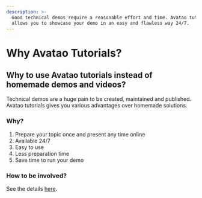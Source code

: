 ```yaml
---
description: >-
  Good technical demos require a reasonable effort and time. Avatao tutorials
  allows you to showcase your demo in an easy and flawless way 24/7.
---
```


# Why Avatao Tutorials?

## Why to use Avatao tutorials instead of homemade demos and videos?

Technical demos are a huge pain to be created, maintained and published. Avatao tutorials gives you various advantages over homemade solutions. 

### Why?

1. Prepare your topic once and present any time online
2. Available 24/7
3. Easy to use
4. Less preparation time
5. Save time to run your demo

### How to be involved?

See the details [here](publish-exercise.md). 

